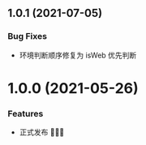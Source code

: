 ## 1.0.1 (2021-07-05)

### Bug Fixes

* 环境判断顺序修复为 isWeb 优先判断

# 1.0.0 (2021-05-26)

### Features

* 正式发布 🎉🎉🎉